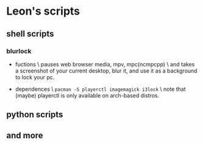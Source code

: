 # Leon's scripts

## shell scripts

### **blurlock**
+ fuctions \\
pauses web browser media, mpv, mpc(ncmpcpp) \\
and takes a screenshot of your current desktop, blur it, and use it as a background to lock your pc.

+ dependences \\
`pacman -S playerctl imagemagick i3lock` \\
note that (maybe) playerctl is only available on arch-based distros.

## python scripts


## and more
